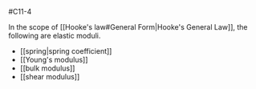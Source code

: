 #C11-4 

In the scope of [[Hooke's law#General Form|Hooke's General Law]], the following are elastic moduli.

- [[spring|spring coefficient]]
- [[Young's modulus]]
- [[bulk modulus]]
- [[shear modulus]]
